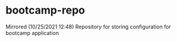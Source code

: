 # bootcamp-repo
Mirrored (10/25/2021 12:48) Repository for storing configuration for bootcamp application
